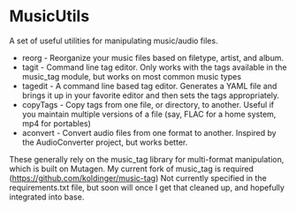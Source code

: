 # MusicUtils
A set of useful utilities for manipulating music/audio files.

* reorg - Reorganize your music files based on filetype, artist, and album.
* tagit - Command line tag editor.   Only works with the tags available in the music_tag module, but works on most common music types
* tagedit - A command line based tag editor.   Generates a YAML file and brings it up in your favorite editor and then sets the tags appropriately.
* copyTags - Copy tags from one file, or directory, to another.   Useful if you maintain multiple versions of a file (say, FLAC for a home system, mp4 for portables)
* aconvert - Convert audio files from one format to another.   Inspired by the AudioConverter project, but works better.
  
These generally rely on the music_tag library for multi-format manipulation, which is built on Mutagen.   My current fork of music_tag is required (https://github.com/koldinger/music-tag)
Not currently specified in the requirements.txt file, but soon will once I get that cleaned up, and hopefully integrated into base.
